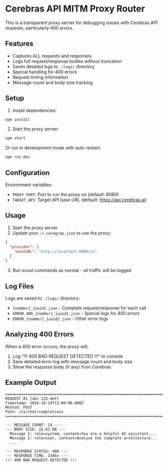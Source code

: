 # Cerebras API MITM Proxy Router

This is a transparent proxy server for debugging issues with Cerebras API requests, particularly 400 errors.

## Features

- Captures ALL requests and responses
- Logs full request/response bodies without truncation
- Saves detailed logs to `./logs/` directory
- Special handling for 400 errors
- Request timing information
- Message count and body size tracking

## Setup

1. Install dependencies:
```bash
npm install
```

2. Start the proxy server:
```bash
npm start
```

Or run in development mode with auto-restart:
```bash
npm run dev
```

## Configuration

Environment variables:
- `PROXY_PORT`: Port to run the proxy on (default: 8080)
- `TARGET_API`: Target API base URL (default: https://api.cerebras.ai)

## Usage

1. Start the proxy server
2. Update your `~/.ceregrep.json` to use the proxy:
```json
{
  "provider": {
    "baseURL": "http://localhost:8080/v1"
  }
}
```

3. Run scout commands as normal - all traffic will be logged

## Log Files

Logs are saved to `./logs/` directory:
- `{number}_{uuid}.json` - Complete request/response for each call
- `ERROR_400_{number}_{uuid}.json` - Special logs for 400 errors
- `ERROR_{number}_{uuid}.json` - Other error logs

## Analyzing 400 Errors

When a 400 error occurs, the proxy will:
1. Log "!!! 400 BAD REQUEST DETECTED !!!" to console
2. Save detailed error log with message count and body size
3. Show the response body (if any) from Cerebras

## Example Output

```
================================================================================
REQUEST #1 [abc-123-def]
Timestamp: 2024-10-24T12:00:00.000Z
Method: POST
Path: /v1/chat/completions
================================================================================

--- MESSAGE COUNT: 14 ---
--- BODY SIZE: 15.63 KB ---
  Message 1: role=system, content=You are a helpful AI assistant...
  Message 2: role=user, content=Analyze the complete architecture...
  ...

--- RESPONSE STATUS: 400 ---
--- RESPONSE TIME: 234ms ---
!!! 400 BAD REQUEST DETECTED !!!
```
